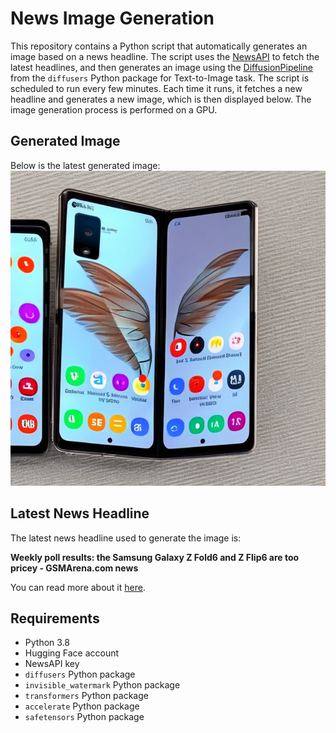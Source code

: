 # News Image Generation
This repository contains a Python script that automatically generates an image based on a news headline. The script uses the [NewsAPI](https://newsapi.org/) to fetch the latest headlines, and then generates an image using the [DiffusionPipeline](https://github.com/huggingface/diffusers) from the `diffusers` Python package for Text-to-Image task.
The script is scheduled to run every few minutes. Each time it runs, it fetches a new headline and generates a new image, which is then displayed below. The image generation process is performed on a GPU.

## Generated Image
Below is the latest generated image:
![Generated Image](image.png)

## Latest News Headline
The latest news headline used to generate the image is:

**Weekly poll results: the Samsung Galaxy Z Fold6 and Z Flip6 are too pricey - GSMArena.com news**

You can read more about it [here](https://news.google.com/rss/articles/CBMicWh0dHBzOi8vd3d3LmdzbWFyZW5hLmNvbS93ZWVrbHlfcG9sbF9yZXN1bHRzX3RoZV9zYW1zdW5nX2dhbGF4eV96X2ZvbGQ2X2FuZF96X2ZsaXA2X2FyZV90b29fcHJpY2V5LW5ld3MtNjM3NjYucGhw0gFuaHR0cHM6Ly9tLmdzbWFyZW5hLmNvbS93ZWVrbHlfcG9sbF9yZXN1bHRzX3RoZV9zYW1zdW5nX2dhbGF4eV96X2ZvbGQ2X2FuZF96X2ZsaXA2X2FyZV90b29fcHJpY2V5LWFtcC02Mzc2Ni5waHA?oc=5).

## Requirements
- Python 3.8
- Hugging Face account
- NewsAPI key
- `diffusers` Python package
- `invisible_watermark` Python package
- `transformers` Python package
- `accelerate` Python package
- `safetensors` Python package
